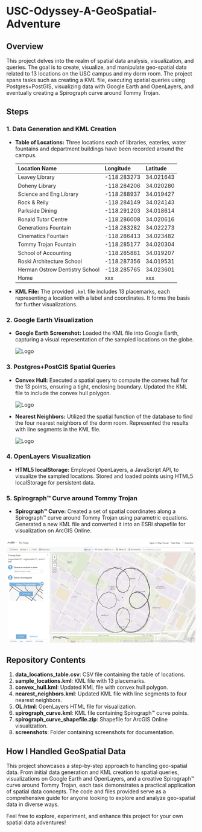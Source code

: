# USC-Odyssey-A-GeoSpatial-Adventure

## Overview

This project delves into the realm of spatial data analysis, visualization, and queries. The goal is to create, visualize, and manipulate geo-spatial data related to 13 locations on the USC campus and my dorm room. The project spans tasks such as creating a KML file, executing spatial queries using Postgres+PostGIS, visualizing data with Google Earth and OpenLayers, and eventually creating a Spirograph curve around Tommy Trojan.

## Steps

### 1. Data Generation and KML Creation

- **Table of Locations:**
   Three locations each of libraries, eateries, water fountains and department buildings have been recorded around the campus.

  | Location Name                   |  Longitude  |  Latitude |
  |---------------------------------|-------------|----------|
  | Leavey Library                  | -118.283273 | 34.021643 |
  | Doheny Library                  | -118.284206 | 34.020280 |
  | Science and Eng Library         | -118.288937 | 34.019427 |
  | Rock & Reily                    | -118.284149 | 34.024143 |
  | Parkside Dining                 | -118.291203 | 34.018614 |
  | Ronald Tutor Centre             | -118.286008 | 34.020616 |
  | Generations Fountain            | -118.283282 | 34.022273 |
  | Cinematics Fountain             | -118.286413 | 34.023482 |
  | Tommy Trojan Fountain           | -118.285177 | 34.020304 |
  | School of Accounting            | -118.285881 | 34.019207 |
  | Roski Architecture School       | -118.287356 | 34.019531 |
  | Herman Ostrow Dentistry School  | -118.285765 | 34.023601 |   
  | Home                            | xxx         | xxx       |

- **KML File:**
  The provided `.kml` file includes 13 placemarks, each representing a location with a label and coordinates. It forms the basis for further visualizations.

### 2. Google Earth Visualization

- **Google Earth Screenshot:**
  Loaded the KML file into Google Earth, capturing a visual representation of the sampled locations on the globe.

  ![Logo](images/GEarthVisualisation.png)


### 3. Postgres+PostGIS Spatial Queries

- **Convex Hull:**
  Executed a spatial query to compute the convex hull for the 13 points, ensuring a tight, enclosing boundary. Updated the KML file to include the convex hull polygon.

  ![Logo](images/convexHull.png)


- **Nearest Neighbors:**
  Utilized the spatial function of the database to find the four nearest neighbors of the dorm room. Represented the results with line segments in the KML file.

  ![Logo](images/nearestNeighbours.png)

### 4. OpenLayers Visualization

- **HTML5 localStorage:**
  Employed OpenLayers, a JavaScript API, to visualize the sampled locations. Stored and loaded points using HTML5 localStorage for persistent data.

### 5. Spirograph™ Curve around Tommy Trojan

- **Spirograph™ Curve:**
  Created a set of spatial coordinates along a Spirograph™ curve around Tommy Trojan using parametric equations. Generated a new KML file and converted it into an ESRI shapefile for visualization on ArcGIS Online.
 
 ![Logo](images/spirograph.png)


## Repository Contents

1. **data_locations_table.csv**: CSV file containing the table of locations.
2. **sample_locations.kml**: KML file with 13 placemarks.
3. **convex_hull.kml**: Updated KML file with convex hull polygon.
4. **nearest_neighbors.kml**: Updated KML file with line segments to four nearest neighbors.
5. **OL.html**: OpenLayers HTML file for visualization.
6. **spirograph_curve.kml**: KML file containing Spirograph™ curve points.
7. **spirograph_curve_shapefile.zip**: Shapefile for ArcGIS Online visualization.
8. **screenshots**: Folder containing screenshots for documentation.

## How I Handled GeoSpatial Data

This project showcases a step-by-step approach to handling geo-spatial data. From initial data generation and KML creation to spatial queries, visualizations on Google Earth and OpenLayers, and a creative Spirograph™ curve around Tommy Trojan, each task demonstrates a practical application of spatial data concepts. The code and files provided serve as a comprehensive guide for anyone looking to explore and analyze geo-spatial data in diverse ways.

Feel free to explore, experiment, and enhance this project for your own spatial data adventures!
